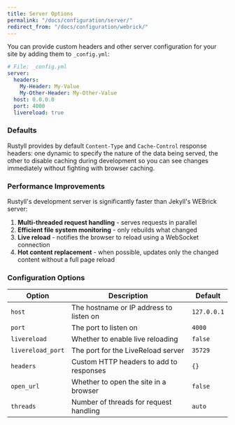 ```yaml
---
title: Server Options
permalink: "/docs/configuration/server/"
redirect_from: "/docs/configuration/webrick/"
---
```


You can provide custom headers and other server configuration for your site by adding them to `_config.yml`:

```yaml
# File: _config.yml
server:
  headers:
    My-Header: My-Value
    My-Other-Header: My-Other-Value
  host: 0.0.0.0
  port: 4000
  livereload: true
```

### Defaults

Rustyll provides by default `Content-Type` and `Cache-Control` response
headers: one dynamic to specify the nature of the data being served,
the other to disable caching during development so you can see changes immediately without fighting with browser caching.

### Performance Improvements

Rustyll's development server is significantly faster than Jekyll's WEBrick server:

1. **Multi-threaded request handling** - serves requests in parallel
2. **Efficient file system monitoring** - only rebuilds what changed
3. **Live reload** - notifies the browser to reload using a WebSocket connection
4. **Hot content replacement** - when possible, updates only the changed content without a full page reload

### Configuration Options

| Option | Description | Default |
|--------|-------------|---------|
| `host` | The hostname or IP address to listen on | `127.0.0.1` |
| `port` | The port to listen on | `4000` |
| `livereload` | Whether to enable live reloading | `false` |
| `livereload_port` | The port for the LiveReload server | `35729` |
| `headers` | Custom HTTP headers to add to responses | `{}` |
| `open_url` | Whether to open the site in a browser | `false` |
| `threads` | Number of threads for request handling | `auto` |
